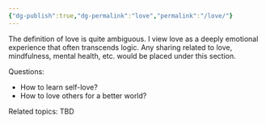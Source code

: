 ```yaml
---
{"dg-publish":true,"dg-permalink":"love","permalink":"/love/"}
---
```


The definition of love is quite ambiguous. I view love as a deeply emotional experience that often transcends logic. Any sharing related to love, mindfulness, mental health, etc. would be placed under this section.

Questions:
* How to learn self-love?
* How to love others for a better world?

Related topics:
TBD
